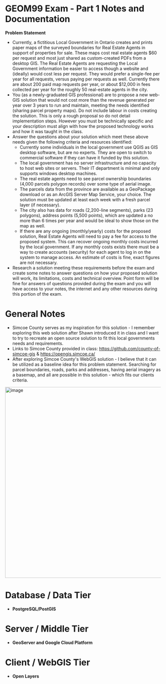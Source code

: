 # GEOM99 Exam - Part 1 Notes and Documentation

**Problem Statement**
* Currently, a fictitious Local Government in Ontario creates and prints paper maps of the surveyed boundaries for Real Estate Agents in support of properties for sale. These maps cost real estate agents $60 per request and most just shared as custom-created PDFs from a desktop GIS. The Real Estate Agents are requesting the Local Government information be easier to access though a website and (ideally) would cost less per request. They would prefer a single-fee per year for all requests, versus paying per requests as well. Currently there are about 200 paid map requests per year, or about $12,000 in fees collected per year for the roughly 50 real-estate agents in the city. 
* You (as a newly-graduated GIS professional) are to propose a new web-GIS solution that would not cost more than the revenue generated per year over 3 years to run and maintain, meeting the needs identified (sharing parcel property maps).  Do not include labour in costs creating the solution. This is only a rough proposal so do not detail implementation steps. However you must be technically specific and your description must align with how the proposed technology works and how it was taught in the class. 
* Answer the questions about your solution which meet these above needs given the following criteria and resources identified:
  * Currently some individuals in the local government use QGIS as GIS desktop software, but are no experts. They are open to switch to commercial software if they can have it funded by this solution.
  * The local government has no server infrastructure and no capacity to host web sites or servers. Their IT department is minimal and only supports windows desktop machines.
  * The real estate agents need to see parcel ownership boundaries (4,000 parcels polygon records) over some type of aerial image. 
  * The parcels data from the province are available as a GeoPackage download or as an ArcGIS Server Map Service, your choice. The solution must be updated at least each week with a fresh parcel layer (if necessary). 
  * The city also has data for roads (2,200-line segments), parks (23 polygons), address points (5,500 points), which are updated a no more than 6 times per year and would be ideal to show those on the map as well.
  * If there are any ongoing (monthly/yearly) costs for the proposed solution, Real Estate Agents will need to pay a fee for access to the proposed system. This can recover ongoing monthly costs incurred by the local government. If any monthly costs exists there must be a way to create accounts (security) for each agent to log in on the system to manage access. An estimate of costs is fine, exact figures are not necessary. 
* Research a solution meeting these requirements before the exam and create some notes to answer questions on how your proposed solution will work, its limitations, costs and technical overview. Point form will be fine for answers of questions provided during the exam and you will have access to your notes, the internet and any other resources during this portion of the exam.

# General Notes
* Simcoe County serves as my inspiration for this solution - I remember exploring this web solution after Shawn introduced it in class and I want to try to recreate an open source solution to fit this local governments needs and requirements.
 * Links to Simcoe County provided in class: https://github.com/county-of-simcoe-gis & https://opengis.simcoe.ca/
* After exploring Simcoe County's WebGIS solution - I believe that it can be utilized as a baseline idea for this problem statement. Searching for parcel boundaries, roads, parks and addresses, having aerial imagery as a basemap, and all are possible in this solution - which fits our clients criteria. 
<img width="619" alt="image" src="https://github.com/aherstek/geom99exam/assets/146446987/a7644c17-1c15-4b6f-8ffd-146614202c43">

# Database / Data Tier
* **PostgreSQL/PostGIS**

# Server / Middle Tier
* **GeoServer and Google Cloud Platform**

# Client / WebGIS Tier
* **Open Layers**


